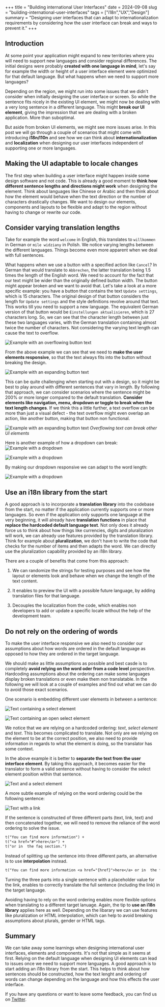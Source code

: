+++
title = "Building international User Interfaces"
date = 2024-09-08
slug = "building-international-user-interfaces"
tags = ["i18n","UX","Design"]
summary = "Designing user interfaces that can adapt to internationalization requirements by considering how the user interface can break and ways to prevent it."
+++

## Introduction

At some point your application might expand to new territories where you will need to support new languages and consider regional differences. The initial designs were probably **created with one language in mind**, let's say for example the width or height of a user interface element were optimized for that default language. But what happens when we need to support more languages?

Depending on the region, we might run into some issues that we didn't consider when initially designing the user interface or screen. So while the sentence fits nicely in the existing UI element, we might now be dealing with a very long sentence in a different language. This might **break our UI element**, giving the impression that we are dealing with a broken application. More than suboptimal.

But aside from broken UI elements, we might see more issues arise. In this post we will go through a couple of scenarios that might come with introducing **i18n/l10n** and see how we can think about **internationalization** and **localization** when designing our user interfaces independent of supporting one or more languages.

## Making the UI adaptable to locale changes

The first step when building a user interface might happen inside some design software and not code. This is already a good moment to **think how different sentence lengths and directions might work** when designing the element.
Think about languages like Chinese or Arabic and then think about how the element would behave when the text direction or the number of characters drastically changes. We want to design our elements, components and layouts to be flexible and adapt to the region without having to change or rewrite our code.

## Consider varying translation lengths

Take for example the word `welcome` in English, this translates to `willkommen` in German or `mile widziany` in Polish. We notice varying lengths between the different languages. Things become even more apparent when we deal with full sentences.

What happens when we use a button with a specified action like `Cancel`? In German that would translate to `Abbrechen`, the latter translation being 1.5 times the length of the English word. We need to account for the fact that our text might be wider than the originally defined button width.
The button might appear broken and we want to avoid that. Let's take a look at a more specific example: you have a button that contains the text
`Update settings`, which is 15 characters. The original design of that button considers the length for `Update settings` and the style definitions revolve around that text. This works till you need to support a new language.
The equivalent German version of that button would be `Einstellungen aktualisieren`, which is 27 characters long.
So, we can see that the character length between just these two languages varies, with the German translation containing almost twice the number of
characters. Not considering the varying text length
can cause the text to overflow.

![Example with an overflowing button text](./ui-i18n-example-1.png)

From the above example we can see that we need to **make the user elements responsive**, so that the text always fits into the button without breaking the design.

![Example with an expanding button text](./ui-i18n-example-2.png)

This can be quite challenging when starting out with a design, so it might be best to play around with different sentences that vary in length.
By following that approach, we can consider scenarios where the sentence might be 200% or more longer compared to the default translation.
**Consider elements like navigation, menu, dropdown or toggle to break when the text length changes**.
If we think this a little further, a text overflow can be more than just a visual defect - the text overflow might even overlap an action, like another button, making that button non functional.

![Example with an expanding button text](./ui-i18n-example-3.png)
_Overflowing text can break other UI elements_

Here is another example of how a dropdown can break:
![Example with a dropdown](./ui-i18n-example-4.png)

![Example with a dropdown](./ui-i18n-example-5.png)

By making our dropdown responsive we can adapt to the word length:

![Example with a dropdown](./ui-i18n-example-6.png)

## Use an i18n library from the start

A good approach is to incorporate a **translation library** into the codebase from the start, no matter if the application currently supports one or more languages. So even if the application only supports one language at the very beginning, it will already have **translation functions** in place that **replace the hardcoded default language text**. Not only does it already force us to think about how things like currencies, digits and pluralization will work, we can already use features provided by the translation library. Think for example about **pluralization**, we don't have to write the code that checks for the number of items and then adapts the word. We can directly use the pluralization capability provided by an i18n library.

There are a couple of benefits that come from this approach:

1. We can randomize the strings for testing purposes and see how the layout or elements look and behave when we change the length of the text content.

2. It enables to preview the UI with a possible future language, by adding translation files for that language.

3. Decouples the localization from the code, which enables non developers to add or update a specific locale without the help of the development team.

## Do not rely on the ordering of words

To make the user interface responsive we also need to consider our assumptions about how words are ordered in the default language as opposed to how they are ordered in the target language.

We should make as little assumptions as possible and best casde is to completely **avoid relying on the word oder from a code level** perspective. Hardcoding assumptions about the ordering can make some languages display broken translations or even make them non translatable. In the following we will look at a couple of examples and find out what we can do to avoid those exact scenarios.

One scenario is embedding different user elements in between a sentence:

![Text containing a select element](./ui-i18n-example-7.png)

![Text containing an open select element ](./ui-i18n-example-8.png)

We notice that we are relying on a hardcoded ordering: _text_, _select element_ and _text_. This becomes complicated to translate. Not only are we relying on the element to be at the correct position, we also need to provide information in regards to what the element is doing, so the translator has some context.

In the above example it is better to **separate the text from the user interface element**. By taking this approach, it becomes easier for the translator to form a valid sentence without having to consider the select element position within that sentence.

![Text and a select element](./ui-i18n-example-9.png)

A more subtle example of relying on the word ordering could be the following sentence:

![Text with a link](./ui-i18n-example-10.png)

If the sentence is constructed of three different parts (text, link, text) and then concatenated together, we will need to remove the reliance of the word ordering to solve the issue.

```txt
t("You can find more information") +
t("<a href="#">here</a>") +
t("or in  the faq section.")
```

Instead of splitting up the sentence into three different parts, an alternative is to use **interpolation** instead.

```txt
t("You can find more information <a href="{href}">here</a> or in  the faq section.")
```

Turning the three parts into a single sentence with a placeholder value for the link, enables to correctly translate the full sentence (including the link) in the target language.

Avoiding having to rely on the word ordering enables more flexible options when translating to a different target lanuage. Again, the tip to **use an i18n library** applies here as well. Depending on the libarary we can use features like pluralization or HTML interpolation, which can help to avoid breaking assumptions about plurals, gender or HTML tags.

## Summary

We can take away some learnings when designing international user interfaces, elements and components. It's not that simple as it seems at first. Relying on the default language when designing UI elements can lead to issues once we need to support more languages. A good approach is to start adding an i18n library from the start. This helps to think about how sentences should be constructed, how the text lenght and ordering of words can change depending on the language and how this effects the user interface.

If you have any questions or want to leave some feedback, you can find us on [Twitter](https://twitter.com/lingualdev).
